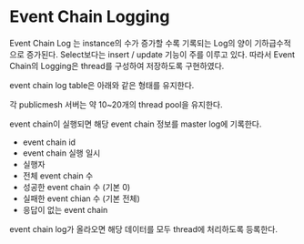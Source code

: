 # Event Chain Logging
Event Chain Log 는 instance의 수가 증가할 수록 기록되는 Log의 양이 기하급수적으로 증가된다.
Select보다는 insert / update 기능이 주를 이루고 있다.
따라서 Event Chain의 Logging은 thread를 구성하여 저장하도록 구현하였다.

event chain log table은 아래와 같은 형태를 유지한다.



각 publicmesh 서버는 약 10~20개의 thread pool을 유지한다.

event chain이 실행되면 해당 event chain 정보를 master log에 기록한다.

- event chain id
- event chain 실행 일시
- 실행자
- 전체 event chain 수
- 성공한 event chain 수 (기본 0)
- 실패한 event chian 수 (기본 전체)
- 응답이 없는 event chain



event chain log가 올라오면 해당 데이터를 모두 thread에 처리하도록 등록한다.

